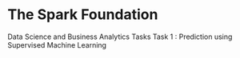# The Spark Foundation
Data Science and Business Analytics Tasks
Task 1 : Prediction using Supervised Machine Learning

